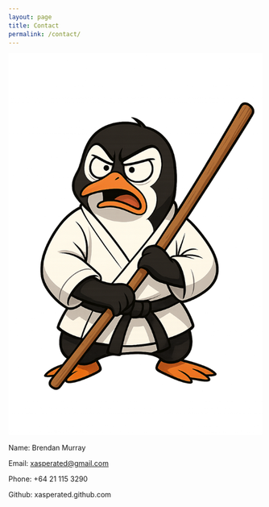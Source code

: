 ```yaml
---
layout: page
title: Contact
permalink: /contact/
---
```

![alt text](/images/Xasperated-penguin-nobackground-20251031.png) 

Name: Brendan Murray

Email: xasperated@gmail.com

Phone: +64 21 115 3290

Github: xasperated.github.com


